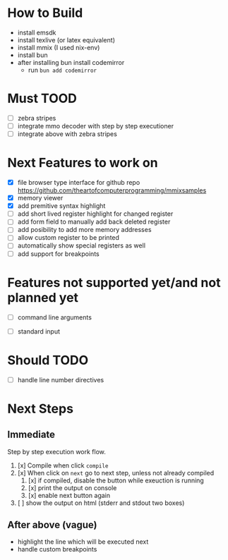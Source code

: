 # How to Build
- install emsdk
- install texlive (or latex equivalent)
- install mmix (I used nix-env)
- install bun
- after installing bun install codemirror
   - run `bun add codemirror`

# Must TOOD
- [ ] zebra stripes
- [ ] integrate mmo decoder with step by step executioner
- [ ] integrate above with zebra stripes

# Next Features to work on
- [x] file browser type interface for github repo
https://github.com/theartofcomputerprogramming/mmixsamples
- [x] memory viewer
- [x] add premitive syntax highlight
- [ ] add short lived register highlight for changed register
- [ ] add form field to manually add back deleted register
- [ ] add posibility to add more memory addresses
- [ ] allow custom register to be printed
- [ ] automatically show special registers as well
- [ ] add support for breakpoints

# Features not supported yet/and not planned yet
- [ ] command line arguments
- [ ] standard input


# Should TODO
- [ ] handle line number directives

# Next Steps

## Immediate

Step by step execution work flow.
1. [x] Compile when click `compile`
2. [x] When click on `next` go to next step, unless not already compiled
   1. [x] if compiled, disable the button while exeuction is running
   2. [x] print the output on console
   3. [x] enable next button again
3. [ ] show the output on html (stderr and stdout two boxes)

## After above (vague)
- highlight the line which will be executed next
- handle custom breakpoints
